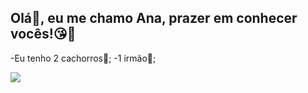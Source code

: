 ## Olá👋, eu me chamo Ana, prazer em conhecer vocês!😘💋


-Eu tenho 2 cachorros🦮;
-1 irmão🧒;


![](https://media1.tenor.com/m/4Ry5lsNDge4AAAAC/raquelzinha-xililim-turminha-do-a%C3%A7afr%C3%A3o-bondoso.gif)

